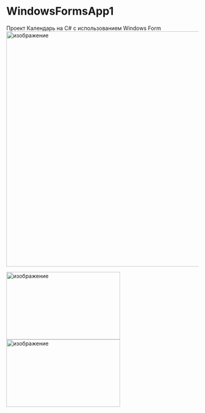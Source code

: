 # WindowsFormsApp1
Проект Календарь на С# с использованием Windows Form
<img width="697" height="617" alt="изображение" src="https://github.com/user-attachments/assets/85d536c6-737a-4766-9e0e-557a72c4dfb9" />

<img width="298" height="177" alt="изображение" src="https://github.com/user-attachments/assets/5d7308f7-c70d-4572-9088-5df82fb7ceae" />
<img width="298" height="177" alt="изображение" src="https://github.com/user-attachments/assets/8dfa3981-df63-45c3-928c-fa0464eee94a" />


